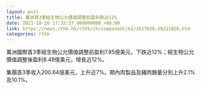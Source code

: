 ```yaml
---
layout: post
title: 萬洲首3季經生物公允價值調整前盈利跌近12%
date: 2021-10-26 17:32:17.000000000 +08:00
link: https://news.rthk.hk/rthk/ch/component/k2/1617026-20211026.htm
categories: rthk
---
```


萬洲國際首3季經生物公允價值調整前盈利7.85億美元，下跌近12%；經生物公允價值調整後盈利8.48億美元，增長近12%。

集團首3季收入200.64億美元，上升近7%。期內肉製品及豬肉銷量分別上升2.1%及10.1%。
